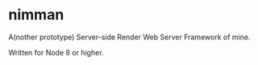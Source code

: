 # nimman
A(nother prototype) Server-side Render Web Server Framework of mine.

Written for Node 8 or higher.
